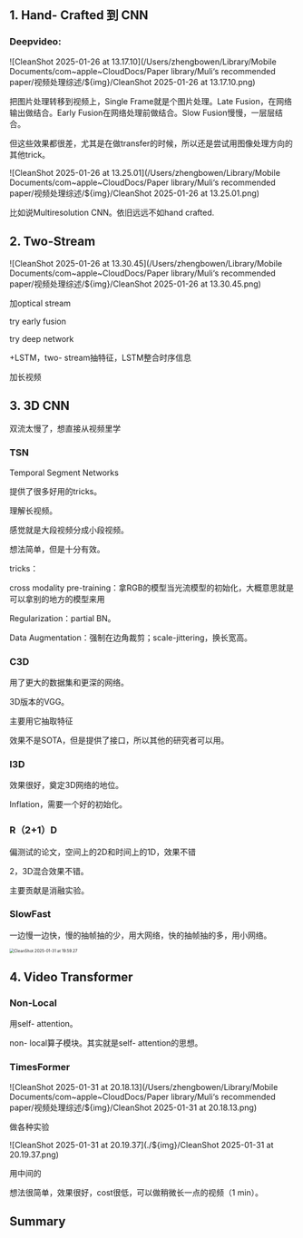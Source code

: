 ## 1. Hand- Crafted 到 CNN

### Deepvideo:

![CleanShot 2025-01-26 at 13.17.10](/Users/zhengbowen/Library/Mobile Documents/com~apple~CloudDocs/Paper library/Muli‘s recommended paper/视频处理综述/${img}/CleanShot 2025-01-26 at 13.17.10.png)

把图片处理转移到视频上，Single Frame就是个图片处理。Late Fusion，在网络输出做结合。Early Fusion在网络处理前做结合。Slow Fusion慢慢，一层层结合。 

但这些效果都很差，尤其是在做transfer的时候，所以还是尝试用图像处理方向的其他trick。

![CleanShot 2025-01-26 at 13.25.01](/Users/zhengbowen/Library/Mobile Documents/com~apple~CloudDocs/Paper library/Muli‘s recommended paper/视频处理综述/${img}/CleanShot 2025-01-26 at 13.25.01.png)

比如说Multiresolution CNN。依旧远远不如hand crafted.

## 2. Two-Stream

![CleanShot 2025-01-26 at 13.30.45](/Users/zhengbowen/Library/Mobile Documents/com~apple~CloudDocs/Paper library/Muli‘s recommended paper/视频处理综述/${img}/CleanShot 2025-01-26 at 13.30.45.png)

加optical stream

try early fusion

try deep network

+LSTM，two- stream抽特征，LSTM整合时序信息

加长视频

## 3. 3D CNN

双流太慢了，想直接从视频里学

### TSN

Temporal Segment Networks

提供了很多好用的tricks。

理解长视频。

感觉就是大段视频分成小段视频。

想法简单，但是十分有效。

tricks：

cross modality pre-training：拿RGB的模型当光流模型的初始化，大概意思就是可以拿别的地方的模型来用

Regularization：partial BN。

Data Augmentation：强制在边角裁剪；scale-jittering，换长宽高。

### C3D

用了更大的数据集和更深的网络。

3D版本的VGG。

主要用它抽取特征

效果不是SOTA，但是提供了接口，所以其他的研究者可以用。

### I3D

效果很好，奠定3D网络的地位。

Inflation，需要一个好的初始化。

### R（2+1）D

偏测试的论文，空间上的2D和时间上的1D，效果不错

2，3D混合效果不错。

主要贡献是消融实验。

### SlowFast

一边慢一边快，慢的抽帧抽的少，用大网络，快的抽帧抽的多，用小网络。

<img src="/Users/zhengbowen/Library/Mobile Documents/com~apple~CloudDocs/Paper library/Muli‘s recommended paper/视频处理综述/${img}/CleanShot 2025-01-31 at 19.59.27.png" alt="CleanShot 2025-01-31 at 19.59.27" style="zoom:50%;" />



## 4. Video Transformer

### Non-Local

用self- attention。

non- local算子模块。其实就是self- attention的思想。

### TimesFormer 

![CleanShot 2025-01-31 at 20.18.13](/Users/zhengbowen/Library/Mobile Documents/com~apple~CloudDocs/Paper library/Muli‘s recommended paper/视频处理综述/${img}/CleanShot 2025-01-31 at 20.18.13.png)

做各种实验

![CleanShot 2025-01-31 at 20.19.37](./${img}/CleanShot 2025-01-31 at 20.19.37.png)

用中间的

想法很简单，效果很好，cost很低，可以做稍微长一点的视频（1 min）。

## Summary

 

